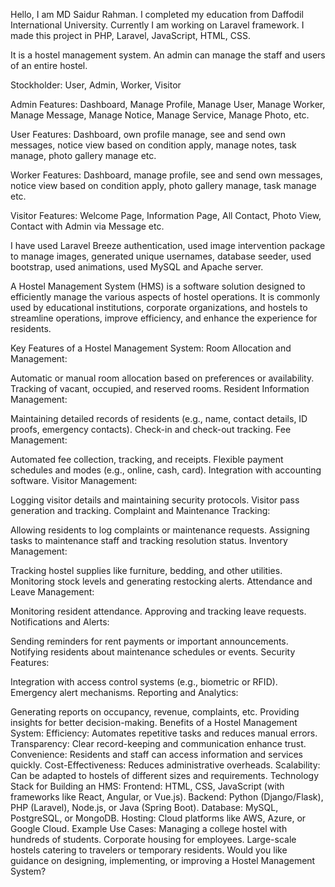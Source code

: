 Hello, I am MD Saidur Rahman. I completed my education from Daffodil International University. Currently I am working on Laravel framework. I made this project in PHP, Laravel, JavaScript, HTML, CSS.

It is a hostel management system. An admin can manage the staff and users of an entire hostel.

Stockholder: User, Admin, Worker, Visitor

Admin Features: Dashboard, Manage Profile, Manage User, Manage Worker, Manage Message, Manage Notice, Manage Service, Manage Photo, etc.

User Features: Dashboard, own profile manage, see and send own messages, notice view based on condition apply, manage notes, task manage, photo gallery manage etc.

Worker Features: Dashboard, manage profile, see and send own messages, notice view based on condition apply, photo gallery manage, task manage etc.

Visitor Features: Welcome Page, Information Page, All Contact, Photo View, Contact with Admin via Message etc.

I have used Laravel Breeze authentication, used image intervention package to manage images, generated unique usernames, database seeder, used bootstrap, used animations, used MySQL and Apache server.

A Hostel Management System (HMS) is a software solution designed to efficiently manage the various aspects of hostel operations. It is commonly used by educational institutions, corporate organizations, and hostels to streamline operations, improve efficiency, and enhance the experience for residents.

Key Features of a Hostel Management System:
Room Allocation and Management:

Automatic or manual room allocation based on preferences or availability.
Tracking of vacant, occupied, and reserved rooms.
Resident Information Management:

Maintaining detailed records of residents (e.g., name, contact details, ID proofs, emergency contacts).
Check-in and check-out tracking.
Fee Management:

Automated fee collection, tracking, and receipts.
Flexible payment schedules and modes (e.g., online, cash, card).
Integration with accounting software.
Visitor Management:

Logging visitor details and maintaining security protocols.
Visitor pass generation and tracking.
Complaint and Maintenance Tracking:

Allowing residents to log complaints or maintenance requests.
Assigning tasks to maintenance staff and tracking resolution status.
Inventory Management:

Tracking hostel supplies like furniture, bedding, and other utilities.
Monitoring stock levels and generating restocking alerts.
Attendance and Leave Management:

Monitoring resident attendance.
Approving and tracking leave requests.
Notifications and Alerts:

Sending reminders for rent payments or important announcements.
Notifying residents about maintenance schedules or events.
Security Features:

Integration with access control systems (e.g., biometric or RFID).
Emergency alert mechanisms.
Reporting and Analytics:

Generating reports on occupancy, revenue, complaints, etc.
Providing insights for better decision-making.
Benefits of a Hostel Management System:
Efficiency: Automates repetitive tasks and reduces manual errors.
Transparency: Clear record-keeping and communication enhance trust.
Convenience: Residents and staff can access information and services quickly.
Cost-Effectiveness: Reduces administrative overheads.
Scalability: Can be adapted to hostels of different sizes and requirements.
Technology Stack for Building an HMS:
Frontend: HTML, CSS, JavaScript (with frameworks like React, Angular, or Vue.js).
Backend: Python (Django/Flask), PHP (Laravel), Node.js, or Java (Spring Boot).
Database: MySQL, PostgreSQL, or MongoDB.
Hosting: Cloud platforms like AWS, Azure, or Google Cloud.
Example Use Cases:
Managing a college hostel with hundreds of students.
Corporate housing for employees.
Large-scale hostels catering to travelers or temporary residents.
Would you like guidance on designing, implementing, or improving a Hostel Management System?
